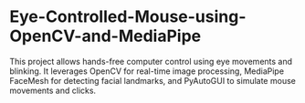 # Eye-Controlled-Mouse-using-OpenCV-and-MediaPipe
This project allows hands-free computer control using eye movements and blinking. It leverages OpenCV for real-time image processing, MediaPipe FaceMesh for detecting facial landmarks, and PyAutoGUI to simulate mouse movements and clicks.
